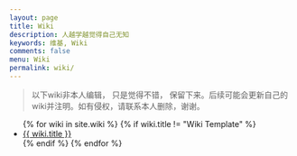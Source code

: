 ```yaml
---
layout: page
title: Wiki
description: 人越学越觉得自己无知
keywords: 维基, Wiki
comments: false
menu: Wiki
permalink: wiki/
---
```


> 以下wiki非本人编辑， 只是觉得不错， 保留下来。后续可能会更新自己的wiki并注明。如有侵权，请联系本人删除，谢谢。

<ul class="listing">
{% for wiki in site.wiki %}
{% if wiki.title != "Wiki Template" %}
<li class="listing-item"><a href="{{ site.url }}{{ wiki.url }}">{{ wiki.title }}</a></li>
{% endif %}
{% endfor %}
</ul>
